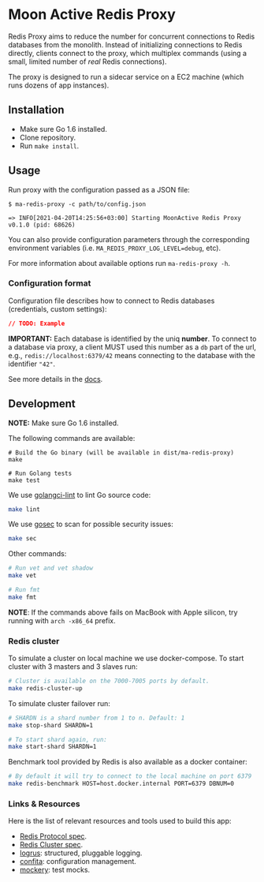 # Moon Active Redis Proxy

Redis Proxy aims to reduce the number for concurrent connections to Redis databases from the monolith. Instead of initializing connections to Redis directly, clients connect to the proxy, which multiplex commands (using a small, limited number of _real_ Redis connections).

The proxy is designed to run a sidecar service on a EC2 machine (which runs dozens of app instances).

## Installation

- Make sure Go 1.6 installed.
- Clone repository.
- Run `make install`.

## Usage

Run proxy with the configuration passed as a JSON file:

```shell
$ ma-redis-proxy -c path/to/config.json

=> INFO[2021-04-20T14:25:56+03:00] Starting MoonActive Redis Proxy v0.1.0 (pid: 68626)
```

You can also provide configuration parameters through the corresponding environment variables (i.e. `MA_REDIS_PROXY_LOG_LEVEL=debug`, etc).

For more information about available options run `ma-redis-proxy -h`.

### Configuration format

Configuration file describes how to connect to Redis databases (credentials, custom settings):

```json
// TODO: Example
```

**IMPORTANT:** Each database is identified by the uniq **number**. To connect to a database via proxy, a client MUST used this number as a `db` part of the url, e.g., `redis://localhost:6379/42` means connecting to the database with the identifier `"42"`.

See more details in the [docs](docs/architecture.md).

## Development

**NOTE:** Make sure Go 1.6 installed.

The following commands are available:

```shell
# Build the Go binary (will be available in dist/ma-redis-proxy)
make

# Run Golang tests
make test
```

We use [golangci-lint](https://golangci-lint.run) to lint Go source code:

```sh
make lint
```

We use [gosec](https://github.com/securego/gosec) to scan for possible security issues:

```sh
make sec
```

Other commands:

```sh
# Run vet and vet shadow
make vet

# Run fmt
make fmt
```

**NOTE**: If the commands above fails on MacBook with Apple silicon, try running with `arch -x86_64` prefix.

### Redis cluster

To simulate a cluster on local machine we use docker-compose. To start cluster with 3 masters and 3 slaves run:

```sh
# Cluster is available on the 7000-7005 ports by default.
make redis-cluster-up
```

To simulate cluster failover run:

```sh
# SHARDN is a shard number from 1 to n. Default: 1
make stop-shard SHARDN=1

# To start shard again, run:
make start-shard SHARDN=1
```

Benchmark tool provided by Redis is also available as a docker container:

```sh
# By default it will try to connect to the local machine on port 6379
make redis-benchmark HOST=host.docker.internal PORT=6379 DBNUM=0
```

### Links & Resources

Here is the list of relevant resources and tools used to build this app:

- [Redis Protocol spec](https://redis.io/topics/protocol).
- [Redis Cluster spec](https://redis.io/topics/cluster-spec).
- [logrus](https://github.com/sirupsen/logrus): structured, pluggable logging.
- [confita](https://github.com/heetch/confita): configuration management.
- [mockery](https://github.com/vektra/mockery): test mocks.
